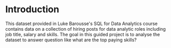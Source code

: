 # Introduction

This dataset provided in Luke Barousse's SQL for Data Analytics course contains data on a collection of hiring posts for data analytic roles including job title, salary and skills. The goal in this guided project is to analyse the dataset to answer question like what are the top paying skills?
